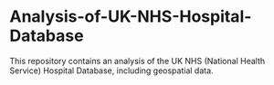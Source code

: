# Analysis-of-UK-NHS-Hospital-Database
This repository contains an analysis of the UK NHS (National Health Service) Hospital Database, including geospatial data.
